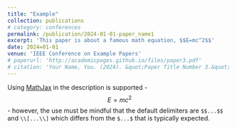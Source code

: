 ```yaml
---
title: "Example"
collection: publications
# category: conferences
permalink: /publication/2024-01-01-paper_name1
excerpt: 'This paper is about a famous math equation, $$E=mc^2$$'
date: 2024=01-01
venue: 'IEEE Conference on Example Papers'
# paperurl: 'http://academicpages.github.io/files/paper3.pdf'
# citation: 'Your Name, You. (2024). &quot;Paper Title Number 3.&quot; <i>GitHub Journal of Bugs</i>. 1(3).'
---
```


Using [MathJax](https://www.mathjax.org/) in the description is supported - $$E=mc^2$$ - however, the use must be mindful that the default delimiters are `$$...$$` and `\\[...\\]` which differs from the `$...$` that is typically expected.

